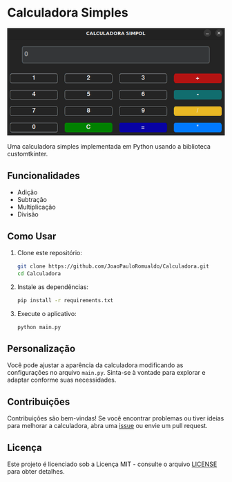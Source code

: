 
# Calculadora Simples

<img src="calculadora.png" alt="Calculadora" width="800"/>

Uma calculadora simples implementada em Python usando a biblioteca customtkinter.

## Funcionalidades

- Adição
- Subtração
- Multiplicação
- Divisão

## Como Usar

1. Clone este repositório:

    ```bash
    git clone https://github.com/JoaoPauloRomualdo/Calculadora.git
    cd Calculadora
    ```

2. Instale as dependências:

    ```bash
    pip install -r requirements.txt
    ```

3. Execute o aplicativo:

    ```bash
    python main.py
    ```

## Personalização

Você pode ajustar a aparência da calculadora modificando as configurações no arquivo `main.py`. Sinta-se à vontade para explorar e adaptar conforme suas necessidades.

## Contribuições

Contribuições são bem-vindas! Se você encontrar problemas ou tiver ideias para melhorar a calculadora, abra uma [issue](https://github.com/JoaoPauloRomualdo/Calculadora/issues) ou envie um pull request.

## Licença

Este projeto é licenciado sob a Licença MIT - consulte o arquivo [LICENSE](LICENSE) para obter detalhes.
